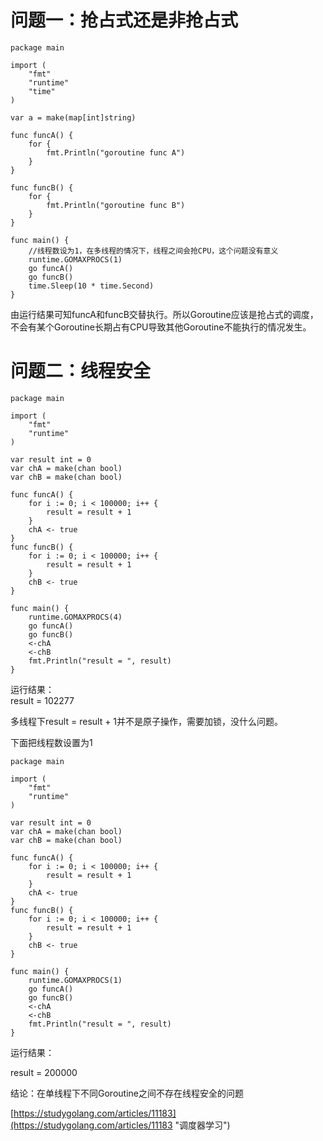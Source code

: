 # 问题一：抢占式还是非抢占式

```
package main

import (
    "fmt"
    "runtime"
    "time"
)

var a = make(map[int]string)

func funcA() {
    for {
        fmt.Println("goroutine func A")
    }   
}

func funcB() {
    for {
        fmt.Println("goroutine func B")
    }   
}

func main() {
    //线程数设为1，在多线程的情况下，线程之间会抢CPU，这个问题没有意义
    runtime.GOMAXPROCS(1)
    go funcA()
    go funcB()
    time.Sleep(10 * time.Second)
}
```

由运行结果可知funcA和funcB交替执行。所以Goroutine应该是抢占式的调度，不会有某个Goroutine长期占有CPU导致其他Goroutine不能执行的情况发生。

# 问题二：线程安全

```
package main

import (
    "fmt"
    "runtime"
)

var result int = 0 
var chA = make(chan bool)
var chB = make(chan bool)

func funcA() {
    for i := 0; i < 100000; i++ {
        result = result + 1 
    }   
    chA <- true
}
func funcB() {
    for i := 0; i < 100000; i++ {
        result = result + 1 
    }   
    chB <- true
}

func main() {
    runtime.GOMAXPROCS(4)
    go funcA()
    go funcB()
    <-chA
    <-chB
    fmt.Println("result = ", result)
}
```

运行结果：  
result = 102277

多线程下result = result + 1并不是原子操作，需要加锁，没什么问题。

下面把线程数设置为1

```
package main

import (
    "fmt"
    "runtime"
)

var result int = 0 
var chA = make(chan bool)
var chB = make(chan bool)

func funcA() {
    for i := 0; i < 100000; i++ {
        result = result + 1 
    }   
    chA <- true
}
func funcB() {
    for i := 0; i < 100000; i++ {
        result = result + 1 
    }   
    chB <- true
}

func main() {
    runtime.GOMAXPROCS(1)
    go funcA()
    go funcB()
    <-chA
    <-chB
    fmt.Println("result = ", result)
}
```

运行结果：

result = 200000

结论：在单线程下不同Goroutine之间不存在线程安全的问题

[https://studygolang.com/articles/11183](https://studygolang.com/articles/11183 "调度器学习")

